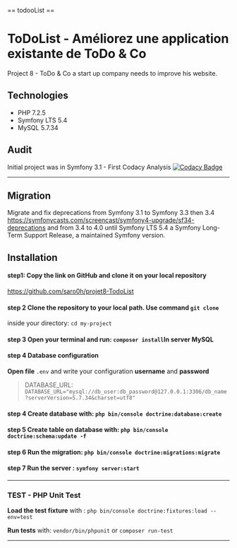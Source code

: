 == todooList ==
# ToDoList - Améliorez une application existante de ToDo & Co
Project 8 - ToDo & Co a start up company needs to improve his website.
## Technologies
<ul>
 <li>PHP 7.2.5</li>
 <li>Symfony LTS 5.4</li> 
 <li>MySQL 5.7.34</li> 
</ul>

## Audit
Initial project was in Symfony 3.1 - 
First Codacy Analysis
[![Codacy Badge](https://app.codacy.com/project/badge/Grade/122f6f0fb36647db8e3af715cd17d9e4)](https://www.codacy.com/gh/Fossette7/todolist/dashboard?utm_source=github.com&amp;utm_medium=referral&amp;utm_content=Fossette7/todolist&amp;utm_campaign=Badge_Grade)<hr>
## Migration
Migrate and fix deprecations from Symfony 3.1 to Symfony 3.3 then 3.4
https://symfonycasts.com/screencast/symfony4-upgrade/sf34-deprecations
and from 3.4 to 4.0 until Symfony LTS 5.4 a Symfony Long-Term Support Release, a maintained Symfony version.
## Installation

#### step1: **Copy the link** on GitHub and **clone it** on your local repository
https://github.com/saro0h/projet8-TodoList

#### step 2 **Clone** the repository to your local path. Use command `git clone`
inside your directory:  `cd my-project`

#### step 3 **Open** your **terminal** and **run**: `composer install`In server MySQL

#### step 4 **Database configuration**
**Open file** `.env` and write your configuration **username** and **password**

> DATABASE_URL: `DATABASE_URL="mysql://db_user:db_password@127.0.0.1:3306/db_name?serverVersion=5.7.34&charset=utf8"`
#### step 4 **Create database** with: `php bin/console doctrine:database:create` 

#### step 5 **Create table on database** with: `php bin/console doctrine:schema:update -f`

#### step 6 **Run the migration**: `php bin/console doctrine:migrations:migrate`

#### step 7 **Run** the server : `symfony server:start`
<hr>

### TEST - PHP Unit Test
**Load the test fixture** with :  `php bin/console doctrine:fixtures:load --env=test`

**Run tests** with: `vendor/bin/phpunit` or `composer run-test`

<hr>


